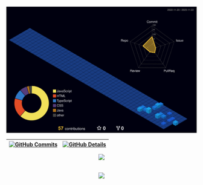 ![Status](profile-3d-contrib/profile-night-view.svg)

| [![GitHub Commits](http://github-profile-summary-cards.vercel.app/api/cards/stats?username=DanielGomesASG&theme=nord_dark)](https://github.com/vn7n24fzkq/github-profile-summary-cards) | [![GitHub Details](http://github-profile-summary-cards.vercel.app/api/cards/profile-details?username=DanielGomesASG&theme=nord_dark)](https://github.com/vn7n24fzkq/github-profile-summary-cards) |
| ----------- | ----------- |


  <div align="center" >
<a href="https://skillicons.dev"   >
  <img src="https://skillicons.dev/icons?i=git,github,vscode,js,ts,css,html,react,nodejs,express,bootstrap,jquery,cs,dotnet,java,spring,mysql,powershell,discord,linkedin,instagram" />
</a>
  <br />
  </div>

##

   <div align="center" >
     <img src="https://github-profile-trophy.vercel.app/?username=DanielGomesASG&row=1&column=6&theme=nord_dark&margin-w=15&margin-h=15"/>
  </div>
